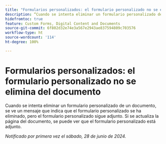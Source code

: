 ```yaml
---
title: "Formularios personalizados: el formulario personalizado no se elimina del documento"
description: “Cuando se intenta eliminar un formulario personalizado de un documento, se ve un mensaje que indica que el formulario personalizado se ha eliminado, pero el formulario personalizado sigue adjunto.  Si se actualiza la página del documento, se puede ver que el formulario personalizado está adjunto".
hidefromtoc: true
feature: Custom Forms, Digital Content and Documents
source-git-commit: 6f802d32e74e3a567e2943ae837594809c703576
workflow-type: ht
source-wordcount: '114'
ht-degree: 100%

---
```



# Formularios personalizados: el formulario personalizado no se elimina del documento

Cuando se intenta eliminar un formulario personalizado de un documento, se ve un mensaje que indica que el formulario personalizado se ha eliminado, pero el formulario personalizado sigue adjunto.  Si se actualiza la página del documento, se puede ver que el formulario personalizado está adjunto.

_Notificado por primera vez el sábado, 28 de junio de 2024._
